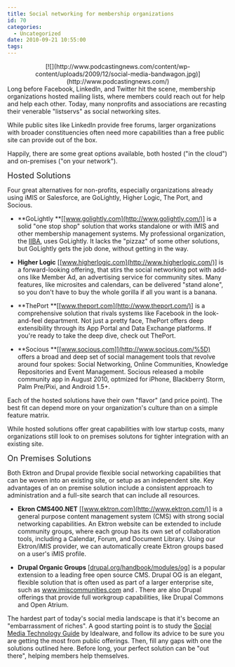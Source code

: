 ```yaml
---
title: Social networking for membership organizations
id: 70
categories:
  - Uncategorized
date: 2010-09-21 10:55:00
tags:
---
```


<div class="separator" style="clear:both;text-align:center;">[![](http://www.podcastingnews.com/content/wp-content/uploads/2009/12/social-media-bandwagon.jpg)](http://www.podcastingnews.com/)</div>
Long before Facebook, LinkedIn, and Twitter hit the scene, membership organizations hosted mailing lists, where members could reach out for help and help each other. Today, many nonprofits and associations are recasting their venerable "listservs" as social networking sites.

While public sites like LinkedIn provide free forums, larger organizations with broader constituencies often need more capabilities than a free public site can provide out of the box.

Happily, there are some great options available, both hosted ("in the cloud") and on-premises ("on your network").

<span style="font-size:large;">Hosted Solutions </span>

Four great alternatives for non-profits, especially organizations already using iMIS or Salesforce, are GoLightly, Higher Logic, The Port, and Socious.

* **GoLightly **[[www.golightly.com](http://www.golightly.com/)] is a solid "one stop shop" solution that works standalone or with iMIS and other membership management systems. My professional organization, the [IIBA](http://www.theiiba.org/), uses GoLightly. It lacks the "pizzaz" of some other solutions, but GoLightly gets the job done, without getting in the way.

* **Higher Logic** [[www.higherlogic.com](http://www.higherlogic.com/)] is a forward-looking offering, that stirs the social networking pot with add-ons like Member Ad, an advertising service for community sites. Many features, like microsites and calendars, can be delivered "stand alone", so you don't have to buy the whole gorilla if all you want is a banana.

* **ThePort **[[www.theport.com](http://www.theport.com/)] is a comprehensive solution that rivals systems like Facebook in the look-and-feel department. Not just a pretty face, ThePort offers deep extensibility through its App Portal and Data Exchange platforms. If you're ready to take the deep dive, check out ThePort.

* **Socious **[[www.socious.com]](http://www.socious.com/%5D) offers a broad and deep set of social management tools that revolve around four spokes: Social Networking, Online Communities, Knowledge Repositories and Event Management. Socious released a mobile community app in August 2010, optmized for iPhone, Blackberry Storm, Palm Pre/Pixi, and Android 1.5+.

Each of the hosted solutions have their own "flavor" (and price point). The best fit can depend more on your organization's culture than on a simple feature matrix.

While hosted solutions offer great capabilities with low startup costs, many organizations still look to on premises solutons for tighter integration with an existing site.

<span style="font-size:large;">On Premises Solutions </span>

Both Ektron and Drupal provide flexible social networking capabilities that can be woven into an existing site, or setup as an independent site. Key advantages of an on premise solution include a consistent approach to administration and a full-site search that can include all resources.

* **Ekron CMS400.NET** [[www.ektron.com](http://www.ektron.com/)] is a general purpose content management system (CMS) with strong social networking capabilities. An Ektron website can be extended to include community groups, where each group has its own set of collaboration tools, including a Calendar, Forum, and Document Library. Using our Ektron/iMIS provider, we can automatically create Ektron groups based on a user's iMIS profile.

* **Drupal Organic Groups** [[drupal.org/handbook/modules/og](http://drupal.org/handbook/modules/og)] is a popular extension to a leading free open source CMS. Drupal OG is an elegant, flexible solution that is often used as part of a larger enterprise site, such as www.imiscommunities.com and . There are also Drupal offerings that provide full workgroup capabilities, like Drupal Commons and Open Atrium.

The hardest part of today's social media landscape is that it's become an "embarrassment of riches". A good starting point is to study the [Social Media Technology Guide](http://tedhusted.blogspot.com/2010/09/idealware-nonprofit-social-media.html) by Idealware, and follow its advice to be sure you are getting the most from public offerings. Then, fill any gaps with one the solutions outlined here. Before long, your perfect solution can be "out there", helping members help themselves.